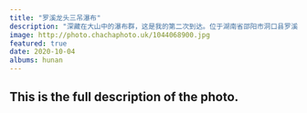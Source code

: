 ```yaml
---
title: "罗溪龙头三吊瀑布"
description: "深藏在大山中的瀑布群，这是我的第二次到达。位于湖南省邵阳市洞口县罗溪森林公园。"
image: http://photo.chachaphoto.uk/1044068900.jpg
featured: true
date: 2020-10-04
albums: hunan
---
```


## This is the full description of the photo.
